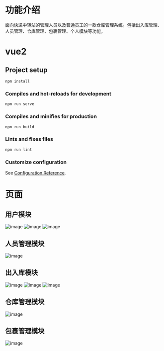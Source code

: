 # 功能介绍
面向快递中转站的管理人员以及普通员工的一款仓库管理系统。包括出入库管理、人员管理、仓库管理、包裹管理、个人模块等功能。
# vue2

## Project setup
```
npm install
```

### Compiles and hot-reloads for development
```
npm run serve
```

### Compiles and minifies for production
```
npm run build
```

### Lints and fixes files
```
npm run lint
```

### Customize configuration
See [Configuration Reference](https://cli.vuejs.org/config/).

# 页面
## 用户模块
![image](https://github.com/HYT111222/Automated-Warehouse-Management-System---Front-End/assets/126467475/dec2f372-7a15-46c4-ac1c-c8af6921603d)
![image](https://github.com/HYT111222/Automated-Warehouse-Management-System---Front-End/assets/126467475/6c4550e3-75f3-4220-b531-c755280fe79e)
![image](https://github.com/HYT111222/Automated-Warehouse-Management-System---Front-End/assets/126467475/bd135966-23f8-4fd4-b614-51849747be8a)
## 人员管理模块
![image](https://github.com/HYT111222/Automated-Warehouse-Management-System---Front-End/assets/126467475/4a59d2a0-387c-4cce-b118-0193874b2576)
## 出入库模块
![image](https://github.com/HYT111222/Automated-Warehouse-Management-System---Front-End/assets/126467475/07955c83-c464-4e67-aed3-4b1da5eac8a9)
![image](https://github.com/HYT111222/Automated-Warehouse-Management-System---Front-End/assets/126467475/cf8dc719-3332-4840-b4ef-0167b4dfeb75)
![image](https://github.com/HYT111222/Automated-Warehouse-Management-System---Front-End/assets/126467475/f5f3f510-df96-4dfa-bcb7-5ff270cf1ef1)
## 仓库管理模块
![image](https://github.com/HYT111222/Automated-Warehouse-Management-System---Front-End/assets/126467475/b1e110e1-3c2f-4fc8-8111-d88bd607dfab)
## 包裹管理模块
![image](https://github.com/HYT111222/Automated-Warehouse-Management-System---Front-End/assets/126467475/b6a64c5c-848f-4949-b43c-9e85fe1a9433)






